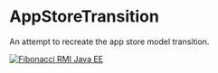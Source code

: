 # AppStoreTransition


An attempt to recreate the app store model transition.

[![Fibonacci RMI Java EE](https://imgur.com/a/oixeNqd/vi/nX_inqaAzOI/0.jpg)](https://imgur.com/a/oixeNqd "RMI Fibonacci Java")
